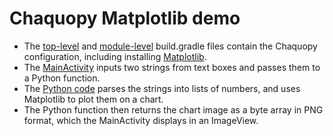 # Chaquopy Matplotlib demo


* The [top-level](https://github.com/chaquo/chaquopy-matplotlib/blob/master/build.gradle) and 
  [module-level](https://github.com/chaquo/chaquopy-matplotlib/blob/master/app/build.gradle) 
  build.gradle files contain the Chaquopy configuration, including installing 
  [Matplotlib](https://matplotlib.org/).
* The [MainActivity](https://github.com/chaquo/chaquopy-matplotlib/blob/master/app/src/main/java/com/chaquo/myapplication/MainActivity.kt) 
  inputs two strings from text boxes and passes them to a Python function.
* The [Python code](https://github.com/chaquo/chaquopy-matplotlib/blob/master/app/src/main/python/plot.py)
  parses the strings into lists of numbers, and uses Matplotlib to plot them on a chart.
* The Python function then returns the chart image as a byte array in PNG format, which the
  MainActivity displays in an ImageView.
